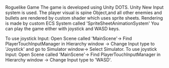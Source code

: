 Roguelike Game
The game is developed using Unity DOTS. 
Unity New Input system is used.
The player visual is spine Object,and all other enemies and bullets are rendered by custom shader which uses sprite sheets.
Rendering is made by custom ECS System called 'SpriteSheetAnimationSystem'
You can play the game either with joystick and WASD keys.

To use joystick Input:
  Open Scene called 'MainScene'-> Find PlayerTouchInputManager in Hierarchy window -> Change Input type to 'Joystick' and go to  Simulator window-> Select Simulator.
To use joystick Input:
  Open Scene called 'MainScene'-> Find PlayerTouchInputManager in Hierarchy window -> Change Input type to 'WASD'.
